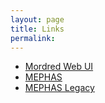 ```yaml
---
layout: page
title: Links
permalink:
---
```


 - [Mordred Web UI](https://mordred.phs.osaka-u.ac.jp/)
 - [MEPHAS](https://pharmacometrics.info/mephas/)
 - [MEPHAS Legacy](http://www.gen-info.osaka-u.ac.jp/MEPHAS/)
